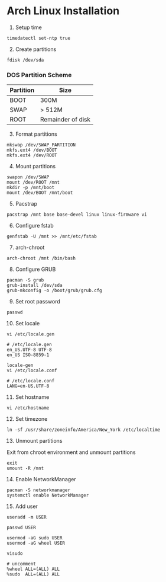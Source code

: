 # Arch Linux Installation

1. Setup time

```shell
timedatectl set-ntp true
```

2. Create partitions

```shell
fdisk /dev/sda
```

### DOS Partition Scheme
| Partition  |        Size        |
| ---------- | ------------------ |
|    BOOT    |        300M        |
|    SWAP    |       > 512M       |
|    ROOT    | Remainder of disk  |

3. Format partitions

```shell
mkswap /dev/SWAP_PARTITION
mkfs.ext4 /dev/BOOT
mkfs.ext4 /dev/ROOT
```

4. Mount partitions

```shell
swapon /dev/SWAP
mount /dev/ROOT /mnt
mkdir -p /mnt/boot
mount /dev/BOOT /mnt/boot
```

5. Pacstrap

```shell
pacstrap /mnt base base-devel linux linux-firmware vi
```

6. Configure fstab

```shell
genfstab -U /mnt >> /mnt/etc/fstab
```

7. arch-chroot

```shell
arch-chroot /mnt /bin/bash
```

8. Configure GRUB

```shell
pacman -S grub
grub-install /dev/sda
grub-mkconfig -o /boot/grub/grub.cfg
```

9. Set root password

```shell
passwd
```

10. Set locale

```shell
vi /etc/locale.gen
```

```
# /etc/locale.gen
en_US.UTF-8 UTF-8
en_US ISO-8859-1
```

```shell
locale-gen
vi /etc/locale.conf
```

```
# /etc/locale.conf
LANG=en-US.UTF-8
```

11. Set hostname

```shell
vi /etc/hostname
```

12. Set timezone

```shell
ln -sf /usr/share/zoneinfo/America/New_York /etc/localtime
```

13. Unmount partitions

Exit from chroot environment and unmount partitions
```shell
exit
umount -R /mnt
```

14. Enable NetworkManager

```shell
pacman -S networkmanager
systemctl enable NetworkManager
```

15. Add user

```shell
useradd -m USER

passwd USER

usermod -aG sudo USER
usermod -aG wheel USER

visudo

# uncomment
%wheel ALL=(ALL) ALL
%sudo  ALL=(ALL) ALL
```
